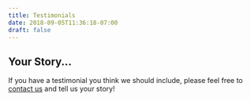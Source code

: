```yaml
---
title: Testimonials
date: 2018-09-05T11:36:18-07:00
draft: false
---
```


## Your Story...

If you have a testimonial you think we should include, please feel free to [contact us](/contact) and tell us your story!

